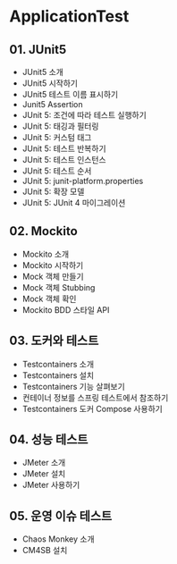 # ApplicationTest

## 01. JUnit5
- JUnit5 소개
- JUnit5 시작하기
- JUnit5 테스트 이름 표시하기
- Junit5 Assertion
- JUnit 5: 조건에 따라 테스트 실행하기
- JUnit 5: 태깅과 필터링
- JUnit 5: 커스텀 태그
- JUnit 5: 테스트 반복하기
- JUnit 5: 테스트 인스턴스
- JUnit 5: 테스트 순서
- JUnit 5: junit-platform.properties
- JUnit 5: 확장 모델
- JUnit 5: JUnit 4 마이그레이션

## 02. Mockito
- Mockito 소개
- Mockito 시작하기
- Mock 객체 만들기
- Mock 객체 Stubbing
- Mock 객체 확인
- Mockito BDD 스타일 API

## 03. 도커와 테스트
- Testcontainers 소개
- Testcontainers 설치
- Testcontainers 기능 살펴보기
- 컨테이너 정보를 스프링 테스트에서 참조하기
- Testcontainers 도커 Compose 사용하기

## 04. 성능 테스트
- JMeter 소개
- JMeter 설치
- JMeter 사용하기

## 05. 운영 이슈 테스트
- Chaos Monkey 소개
- CM4SB 설치
